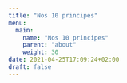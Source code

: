 ```yaml
---
title: "Nos 10 principes"
menu:
  main:
    name: "Nos 10 principes"
    parent: "about"
    weight: 30
date: 2021-04-25T17:09:24+02:00
draft: false
---
```


